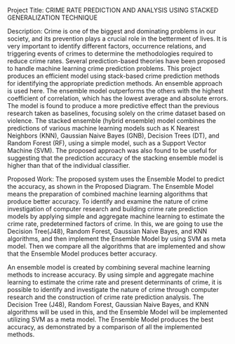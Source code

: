 Project Title: CRIME RATE PREDICTION AND ANALYSIS USING STACKED GENERALIZATION TECHNIQUE

Description:
Crime is one of the biggest and dominating problems in our society, and its prevention plays a crucial role in the betterment of lives. It is very important to identify different factors, occurrence relations, and triggering events of crimes to determine the methodologies required to reduce crime rates. Several prediction-based theories have been proposed to handle machine learning crime prediction problems. This project produces an efficient model using stack-based crime prediction methods for identifying the appropriate prediction methods. An ensemble approach is used here. The ensemble model outperforms the others with the highest coefficient of correlation, which has the lowest average and absolute errors. The model is found to produce a more predictive effect than the previous research taken as baselines, focusing solely on the  crime dataset based on violence. The stacked ensemble (hybrid ensemble) model combines the predictions of various machine learning models such as K Nearest Neighbors (KNN), Gaussian Naive Bayes (GNB), Decision Trees (DT), and Random Forest (RF), using a simple model, such as a Support Vector Machine (SVM). The proposed approach was also found to be useful for suggesting that the prediction accuracy of the stacking ensemble model is higher than that of the individual classifier.

Proposed Work:
The proposed system uses the Ensemble Model to predict the accuracy, as shown in the Proposed Diagram. The Ensemble Model means the preparation of combined machine learning algorithms that produce better   accuracy. To identify and examine the nature of crime investigation of computer research and  building crime rate prediction models by applying simple and aggregate machine learning to estimate the crime rate, predetermined factors of crime. In this, we are going to use the Decision Tree(J48), Random Forest, Gaussian Naive Bayes, and KNN algorithms, and then implement the Ensemble Model by using SVM as meta model. Then we compare all the algorithms that are implemented and show that the Ensemble Model produces better accuracy.

An ensemble model is created by combining several machine learning methods to increase accuracy. By using simple and aggregate machine learning to estimate the crime rate and present determinants of crime, it is possible to identify and investigate the nature of crime through computer research and the construction of crime rate prediction analysis.
The Decision Tree (J48), Random Forest, Gaussian Naive Bayes, and KNN algorithms will be used in this, and the Ensemble Model will be implemented utilizing SVM as a meta model. The Ensemble Model produces the best accuracy, as demonstrated by a comparison of all the implemented methods.





